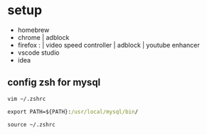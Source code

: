 # setup

- homebrew
- chrome | adblock
- firefox : | video speed controller | adblock | youtube enhancer
- vscode studio
- idea



## config zsh for mysql
```cmd
vim ~/.zshrc

export PATH=${PATH}:/usr/local/mysql/bin/

source ~/.zshrc
```
